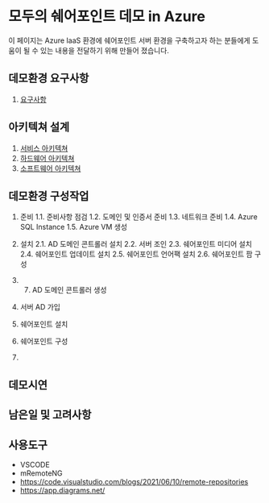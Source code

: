 # 모두의 쉐어포인트 데모 in Azure
이 페이지는 Azure IaaS 환경에 쉐어포인트 서버 환경을 구축하고자 하는 분들에게 도움이 될 수 있는 내용을 전달하기 위해 만들어 졌습니다.


## 데모환경 요구사항
1. [요구사항](1.Requirements)

## 아키텍쳐 설계
1. [서비스 아키텍쳐](2.Architecture/Architecture_Service.md)
2. [하드웨어 아키텍쳐](2.Architecture/Architecture_Hardware.md)
3. [소프트웨어 아키텍쳐](2.Architecture/Architecture_Software.md)

## 데모환경 구성작업
1. 준비
1.1. 준비사항 점검
1.2. 도메인 및 인증서 준비
1.3. 네트워크 준비
1.4. Azure SQL Instance
1.5. Azure VM 생성

2. 설치
2.1. AD 도메인 콘트롤러 설치
2.2. 서버 조인
2.3. 쉐어포인트 미디어 설치
2.4. 쉐어포인트 업데이트 설치
2.5. 쉐어포인트 언어팩 설치
2.6. 쉐어포인트 팜 구성


4. 7. AD 도메인 콘트롤러 생성
8. 서버 AD 가입
9. 쉐어포인트 설치
10. 쉐어포인트 구성
11. 

## 데모시연

## 남은일 및 고려사항


## 사용도구
* VSCODE
* mRemoteNG
* https://code.visualstudio.com/blogs/2021/06/10/remote-repositories 
* https://app.diagrams.net/ 
